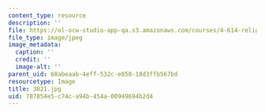 ```yaml
---
content_type: resource
description: ''
file: https://ol-ocw-studio-app-qa.s3.amazonaws.com/courses/4-614-religious-architecture-and-islamic-cultures-fall-2002/787854e5c74ca94b454a00949694b2d4_3021.jpg
file_type: image/jpeg
image_metadata:
  caption: ''
  credit: ''
  image-alt: ''
parent_uid: 68abeaab-4eff-532c-e858-18d3ffb567bd
resourcetype: Image
title: 3021.jpg
uid: 787854e5-c74c-a94b-454a-00949694b2d4
---
```

